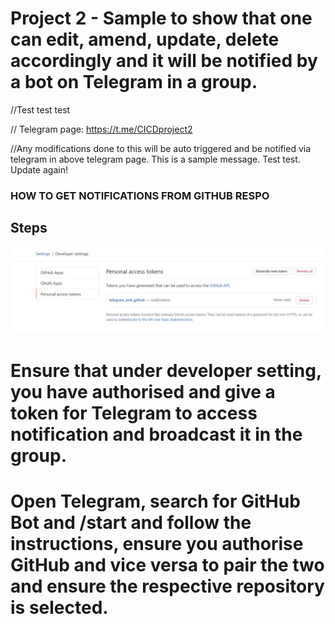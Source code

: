 # Project 2 - Sample to show that one can edit, amend, update, delete accordingly and it will be notified by a bot on Telegram in a group.

//Test test test

// Telegram page: https://t.me/CICDproject2

//Any modifications done to this will be auto triggered and be notified via telegram in above telegram page. This is a sample message. Test test. Update again!

### HOW TO GET NOTIFICATIONS FROM GITHUB RESPO 

## Steps
![](devsettingtoken.jpg)
# Ensure that under developer setting, you have authorised and give a token for Telegram to access notification and broadcast it in the group.

# Open Telegram, search for GitHub Bot and /start and follow the instructions, ensure you authorise GitHub and vice versa to pair the two and ensure the respective repository is selected.

